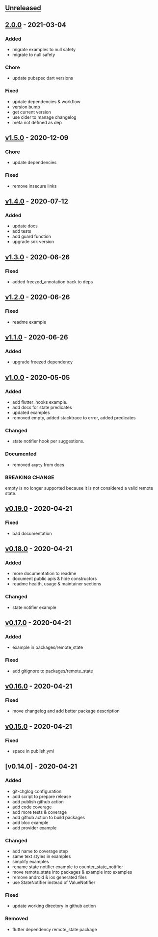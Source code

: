 <a name="unreleased"></a>
## [Unreleased]


<a name="2.0.0"></a>
## [2.0.0] - 2021-03-04
### Added
- migrate examples to null safety
- migrate to null safety

### Chore
- update pubspec dart versions

### Fixed
- update dependencies & workflow
- version bump
- get current version
- use cider to manage changelog
- meta not defined as dep


<a name="v1.5.0"></a>
## [v1.5.0] - 2020-12-09
### Chore
- update dependencies

### Fixed
- remove insecure links


<a name="v1.4.0"></a>
## [v1.4.0] - 2020-07-12
### Added
- update docs
- add tests
- add guard function
- upgrade sdk version


<a name="v1.3.0"></a>
## [v1.3.0] - 2020-06-26
### Fixed
- added freezed_annotation back to deps


<a name="v1.2.0"></a>
## [v1.2.0] - 2020-06-26
### Fixed
- readme example


<a name="v1.1.0"></a>
## [v1.1.0] - 2020-06-26
### Added
- upgrade freezed dependency


<a name="v1.0.0"></a>
## [v1.0.0] - 2020-05-05
### Added
- add flutter_hooks example.
- add docs for state predicates
- updated examples
- removed empty, added stacktrace to error, added predicates

### Changed
- state notifier hook per suggestions.

### Documented
- removed `empty` from docs

### BREAKING CHANGE

empty is no longer supported because it is not considered a valid remote state.


<a name="v0.19.0"></a>
## [v0.19.0] - 2020-04-21
### Fixed
- bad documentation


<a name="v0.18.0"></a>
## [v0.18.0] - 2020-04-21
### Added
- more documentation to readme
- document public apis & hide constructors
- readme health, usage & maintainer sections

### Changed
- state notifier example


<a name="v0.17.0"></a>
## [v0.17.0] - 2020-04-21
### Added
- example in packages/remote_state

### Fixed
- add gitignore to packages/remote_state


<a name="v0.16.0"></a>
## [v0.16.0] - 2020-04-21
### Fixed
- move changelog and add better package description


<a name="v0.15.0"></a>
## [v0.15.0] - 2020-04-21
### Fixed
- space in publish.yml


<a name="v0.14.0"></a>
## [v0.14.0] - 2020-04-21
### Added
- git-chglog configuration
- add script to prepare release
- add publish github action
- add code coverage
- add more tests & coverage
- add github action to build packages
- add bloc example
- add provider example

### Changed
- add name to coverage step
- same text styles in examples
- simplify examples
- rename state notifier example to counter_state_notifier
- move remote_state into packages & example into examples
- remove android & ios generated files
- use StateNotifier instead of ValueNotifier

### Fixed
- update working directory in github action

### Removed
- flutter dependency remote_state package


[Unreleased]: https://github.com/chimon2000/remote_state/compare/2.0.0...HEAD
[2.0.0]: https://github.com/chimon2000/remote_state/compare/v1.5.0...2.0.0
[v1.5.0]: https://github.com/chimon2000/remote_state/compare/v1.4.0...v1.5.0
[v1.4.0]: https://github.com/chimon2000/remote_state/compare/v1.3.0...v1.4.0
[v1.3.0]: https://github.com/chimon2000/remote_state/compare/v1.2.0...v1.3.0
[v1.2.0]: https://github.com/chimon2000/remote_state/compare/v1.1.0...v1.2.0
[v1.1.0]: https://github.com/chimon2000/remote_state/compare/v1.0.0...v1.1.0
[v1.0.0]: https://github.com/chimon2000/remote_state/compare/v0.19.0...v1.0.0
[v0.19.0]: https://github.com/chimon2000/remote_state/compare/v0.18.0...v0.19.0
[v0.18.0]: https://github.com/chimon2000/remote_state/compare/v0.17.0...v0.18.0
[v0.17.0]: https://github.com/chimon2000/remote_state/compare/v0.16.0...v0.17.0
[v0.16.0]: https://github.com/chimon2000/remote_state/compare/v0.15.0...v0.16.0
[v0.15.0]: https://github.com/chimon2000/remote_state/compare/v0.14.0...v0.15.0
